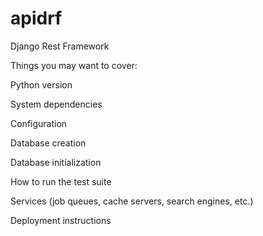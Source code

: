# apidrf

Django Rest Framework

Things you may want to cover:

Python version

System dependencies

Configuration

Database creation

Database initialization

How to run the test suite

Services (job queues, cache servers, search engines, etc.)

Deployment instructions
